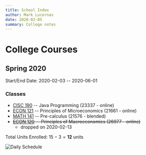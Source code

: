 ```yaml
---
title: School Index
author: Mark Lucernas
date: 2020-02-05
summary: College notes
---
```


# College Courses

## Spring 2020

Start/End Date: 2020-02-03 -- 2020-06-01

### Classes

  - [CISC 190](spring-2020/CISC-190/index) -- Java Programming (23337 - online)
  - [ECON 121](spring-2020/ECON-121/index) -- Principles of Microeconomics (21661 - online)
  - [MATH 141](spring-2020/MATH-141/index) -- Pre-calculus (21576 - blended)
  - ~~[ECON 120](spring-2020/ECON-120/index) -- Principles of Macroeconomics (26977 - online)~~
    * dropped on 2020-02-13

Total Units Enrolled: $15 - 3 = \mathbf{12}$ units

![Daily Schedule](file:../files/spring-2020/spring-2020_dailySchedule_v2.png)

